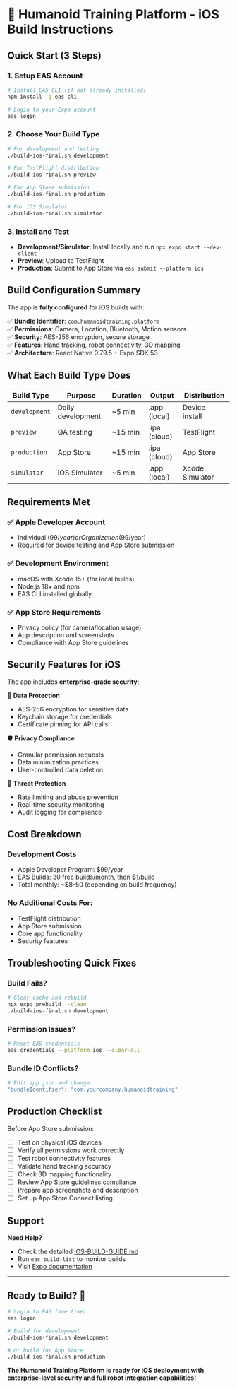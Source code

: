 # 🤖 Humanoid Training Platform - iOS Build Instructions

## Quick Start (3 Steps)

### 1. **Setup EAS Account**
```bash
# Install EAS CLI (if not already installed)
npm install -g eas-cli

# Login to your Expo account
eas login
```

### 2. **Choose Your Build Type**
```bash
# For development and testing
./build-ios-final.sh development

# For TestFlight distribution  
./build-ios-final.sh preview

# For App Store submission
./build-ios-final.sh production

# For iOS Simulator
./build-ios-final.sh simulator
```

### 3. **Install and Test**
- **Development/Simulator**: Install locally and run `npx expo start --dev-client`
- **Preview**: Upload to TestFlight
- **Production**: Submit to App Store via `eas submit --platform ios`

## Build Configuration Summary

The app is **fully configured** for iOS builds with:

✅ **Bundle Identifier**: `com.humanoidtraining.platform`  
✅ **Permissions**: Camera, Location, Bluetooth, Motion sensors  
✅ **Security**: AES-256 encryption, secure storage  
✅ **Features**: Hand tracking, robot connectivity, 3D mapping  
✅ **Architecture**: React Native 0.79.5 + Expo SDK 53  

## What Each Build Type Does

| Build Type | Purpose | Duration | Output | Distribution |
|------------|---------|----------|---------|--------------|
| `development` | Daily development | ~5 min | .app (local) | Device install |
| `preview` | QA testing | ~15 min | .ipa (cloud) | TestFlight |
| `production` | App Store | ~15 min | .ipa (cloud) | App Store |
| `simulator` | iOS Simulator | ~5 min | .app (local) | Xcode Simulator |

## Requirements Met

### ✅ **Apple Developer Account**
- Individual ($99/year) or Organization ($99/year)
- Required for device testing and App Store submission

### ✅ **Development Environment** 
- macOS with Xcode 15+ (for local builds)
- Node.js 18+ and npm
- EAS CLI installed globally

### ✅ **App Store Requirements**
- Privacy policy (for camera/location usage)
- App description and screenshots
- Compliance with App Store guidelines

## Security Features for iOS

The app includes **enterprise-grade security**:

🔐 **Data Protection**
- AES-256 encryption for sensitive data
- Keychain storage for credentials
- Certificate pinning for API calls

🛡️ **Privacy Compliance**
- Granular permission requests
- Data minimization practices
- User-controlled data deletion

🚨 **Threat Protection**
- Rate limiting and abuse prevention
- Real-time security monitoring
- Audit logging for compliance

## Cost Breakdown

### **Development Costs**
- Apple Developer Program: $99/year
- EAS Builds: 30 free builds/month, then $1/build
- Total monthly: ~$8-50 (depending on build frequency)

### **No Additional Costs For:**
- TestFlight distribution
- App Store submission  
- Core app functionality
- Security features

## Troubleshooting Quick Fixes

### Build Fails?
```bash
# Clear cache and rebuild
npx expo prebuild --clean
./build-ios-final.sh development
```

### Permission Issues?
```bash
# Reset EAS credentials
eas credentials --platform ios --clear-all
```

### Bundle ID Conflicts?
```bash
# Edit app.json and change:
"bundleIdentifier": "com.yourcompany.humanoidtraining"
```

## Production Checklist

Before App Store submission:

- [ ] Test on physical iOS devices
- [ ] Verify all permissions work correctly
- [ ] Test robot connectivity features
- [ ] Validate hand tracking accuracy
- [ ] Check 3D mapping functionality
- [ ] Review App Store guidelines compliance
- [ ] Prepare app screenshots and description
- [ ] Set up App Store Connect listing

## Support

**Need Help?**
- Check the detailed [iOS-BUILD-GUIDE.md](./iOS-BUILD-GUIDE.md)
- Run `eas build:list` to monitor builds
- Visit [Expo documentation](https://docs.expo.dev/build/introduction/)

---

## Ready to Build? 🚀

```bash
# Login to EAS (one time)
eas login

# Build for development
./build-ios-final.sh development

# Or build for App Store
./build-ios-final.sh production
```

**The Humanoid Training Platform is ready for iOS deployment with enterprise-level security and full robot integration capabilities!**